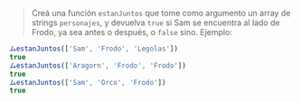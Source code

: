 > Creá una función `estanJuntos` que tome como argumento un array de strings `personajes`, y devuelva `true` si Sam se encuentra al lado de Frodo, ya sea antes o después, o `false` sino. Ejemplo:
>
```javascript
ムestanJuntos(['Sam', 'Frodo', 'Legolas']) 
true
ムestanJuntos(['Aragorn', 'Frodo', 'Frodo']) 
true
ムestanJuntos(['Sam', 'Orco', 'Frodo']) 
true
```
